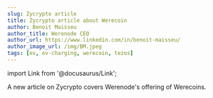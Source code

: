 ```yaml
---
slug: Zycrypto article
title: Zycrypto article about Werecoin
author: Benoit Maisseu
author_title: Werenode CEO
author_url: https://www.linkedin.com/in/benoit-maisseu/
author_image_url: /img/BM.jpeg
tags: [ev, ev-charging, werecoin, tezos]
---
```


import Link from '@docusaurus/Link';

A new <Link to='https://zycrypto.com/werenode-has-launched-the-ico-of-wrc-token-on-14th-february-2022/'>article</Link> on Zycrypto covers Werenode's offering of Werecoins.
